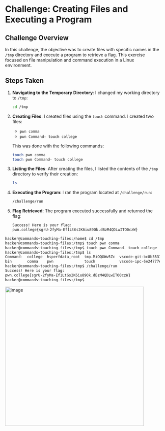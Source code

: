 # Challenge: Creating Files and Executing a Program

## Challenge Overview

In this challenge, the objective was to create files with specific names in the `/tmp` directory and execute a program to retrieve a flag. This exercise focused on file manipulation and command execution in a Linux environment.

## Steps Taken

1. **Navigating to the Temporary Directory**:
   I changed my working directory to `/tmp`:
   ```bash
   cd /tmp
   ```

2. **Creating Files**:
   I created files using the `touch` command. I created two files:
   - `pwn comma`
   - `pwn Command- touch college`
   
   This was done with the following commands:
   ```bash
   touch pwn comma
   touch pwn Command- touch college
   ```

3. **Listing the Files**:
   After creating the files, I listed the contents of the `/tmp` directory to verify their creation:
   ```bash
   ls
   ```

4. **Executing the Program**:
   I ran the program located at `/challenge/run`:
   ```bash
   /challenge/run
   ```

5. **Flag Retrieved**:
   The program executed successfully and returned the flag:
   ```bash
   Success! Here is your flag:
   pwn.college{sgrU-2fyMa-Ef1LtGs2K6iu89Ok.dBzM4QDLwITO0czW}
   ```


```bash
hacker@commands~touching-files:/home$ cd /tmp
hacker@commands~touching-files:/tmp$ touch pwn comma
hacker@commands~touching-files:/tmp$ touch pwn Command- touch college
hacker@commands~touching-files:/tmp$ ls
Command-  college  hsperfdata_root  tmp.MiOQGWw5Zc  vscode-git-bc8b5531dd.sock                            vscode-ipc-ce973b01-5ff4-4f46-b0fd-698dc094bba4.sock
bin       comma    pwn              touch           vscode-ipc-6e24777e-72ac-4a96-b1b9-90623cb818f7.sock
hacker@commands~touching-files:/tmp$ /challenge/run
Success! Here is your flag:
pwn.college{sgrU-2fyMa-Ef1LtGs2K6iu89Ok.dBzM4QDLwITO0czW}
hacker@commands~touching-files:/tmp$
```

<img width="452" alt="image" src="https://github.com/user-attachments/assets/57653a6f-fb46-4014-bb17-8a71d22c4070">
